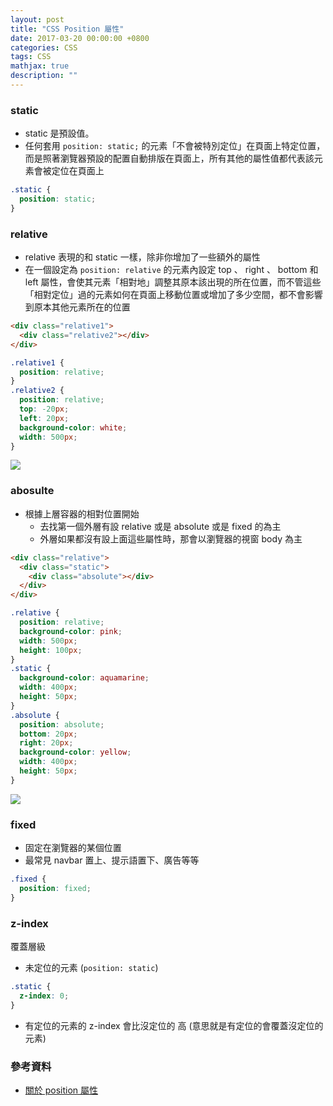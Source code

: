 ```yaml
---
layout: post
title: "CSS Position 屬性"
date: 2017-03-20 00:00:00 +0800
categories: CSS
tags: CSS
mathjax: true
description: ""
---
```


### static

- static 是預設值。
- 任何套用 `position: static;` 的元素「不會被特別定位」在頁面上特定位置，而是照著瀏覽器預設的配置自動排版在頁面上，所有其他的屬性值都代表該元素會被定位在頁面上

```css
.static {
  position: static;
}
```

### relative

- relative 表現的和 static 一樣，除非你增加了一些額外的屬性
- 在一個設定為 `position: relative` 的元素內設定 top 、 right 、 bottom 和 left 屬性，會使其元素「相對地」調整其原本該出現的所在位置，而不管這些「相對定位」過的元素如何在頁面上移動位置或增加了多少空間，都不會影響到原本其他元素所在的位置

```html
<div class="relative1">
  <div class="relative2"></div>
</div>
```

```css
.relative1 {
  position: relative;
}
.relative2 {
  position: relative;
  top: -20px;
  left: 20px;
  background-color: white;
  width: 500px;
}
```

![](https://i.imgur.com/l9iRDeC.png)

### abosulte

- 根據上層容器的相對位置開始
  - 去找第一個外層有設 relative 或是 absolute 或是 fixed 的為主
  - 外層如果都沒有設上面這些屬性時，那會以瀏覽器的視窗 body 為主

```html
<div class="relative">
  <div class="static">
    <div class="absolute"></div>
  </div>
</div>
```

```css
.relative {
  position: relative;
  background-color: pink;
  width: 500px;
  height: 100px;
}
.static {
  background-color: aquamarine;
  width: 400px;
  height: 50px;
}
.absolute {
  position: absolute;
  bottom: 20px;
  right: 20px;
  background-color: yellow;
  width: 400px;
  height: 50px;
}
```

![](https://i.imgur.com/2Qf94Xj.png)

### fixed

- 固定在瀏覽器的某個位置
- 最常見 navbar 置上、提示語置下、廣告等等

```css
.fixed {
  position: fixed;
}
```

### z-index

覆蓋層級

- 未定位的元素 (`position: static`)

```css
.static {
  z-index: 0;
}
```

- 有定位的元素的 z-index 會比沒定位的 高 (意思就是有定位的會覆蓋沒定位的元素)

### 參考資料

- [關於 position 屬性](http://zh-tw.learnlayout.com/position.html)
